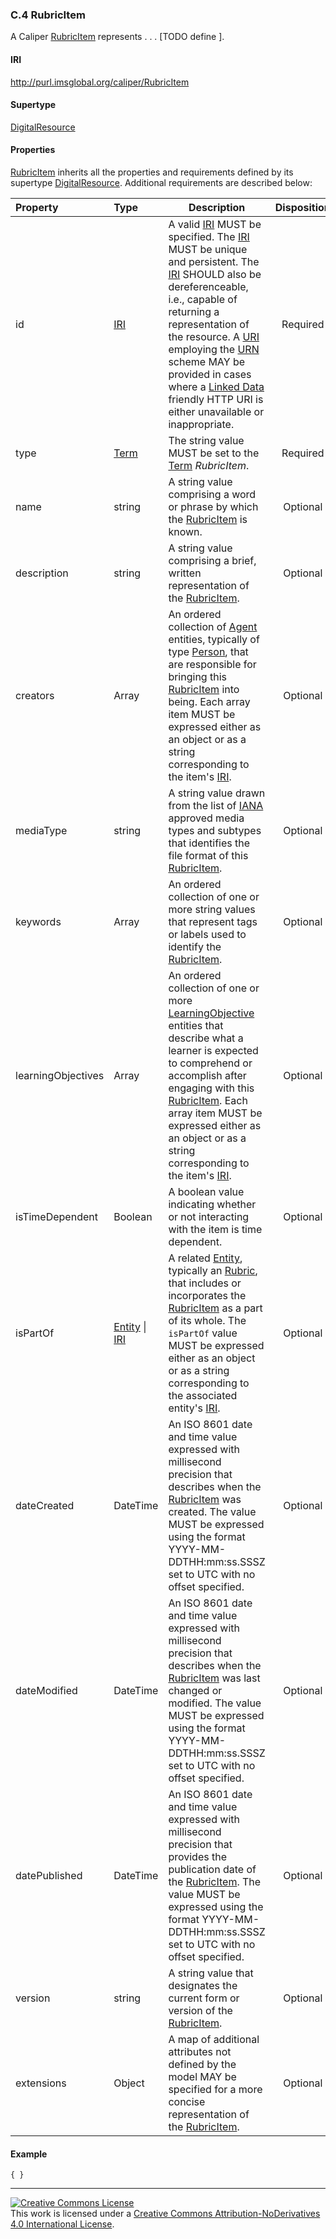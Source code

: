 ### <a name="rubricItem"></a>C.4 RubricItem
A Caliper [RubricItem](#rubricItem) represents . . . \[TODO define \].

#### IRI
http://purl.imsglobal.org/caliper/RubricItem

#### Supertype
[DigitalResource](#digitalResource)

#### Properties
[RubricItem](#rubricItem) inherits all the properties and requirements defined by its supertype [DigitalResource](#digitalResource).  Additional requirements are described below:

| Property | Type | Description | Disposition |
| :------- | :--- | ----------- | :---------: |
| id | [IRI](#iriDef) | A valid [IRI](#iriDef) MUST be specified. The [IRI](#iriDef) MUST be unique and persistent. The [IRI](#iriDef) SHOULD also be dereferenceable, i.e., capable of returning a representation of the resource. A [URI](#uriDef) employing the [URN](#urnDef) scheme MAY be provided in cases where a [Linked Data](#linkedDataDef) friendly HTTP URI is either unavailable or inappropriate. | Required |
| type | [Term](#termDef) | The string value MUST be set to the [Term](#termDef) *RubricItem*. | Required |
| name | string | A string value comprising a word or phrase by which the [RubricItem](#rubricItem) is known. | Optional |
| description | string |  A string value comprising a brief, written representation of the [RubricItem](#rubricItem). | Optional |
| creators | Array | An ordered collection of [Agent](#agent) entities, typically of type [Person](#person), that are responsible for bringing this [RubricItem](#rubricItem) into being.  Each array item MUST be expressed either as an object or as a string corresponding to the item's [IRI](#iriDef). | Optional |
| mediaType | string | A string value drawn from the list of [IANA](https://www.iana.org/assignments/media-types/media-types.xhtml) approved media types and subtypes that identifies the file format of this [RubricItem](#rubricItem). | Optional |
| keywords | Array | An ordered collection of one or more string values that represent tags or labels used to identify the [RubricItem](#rubricItem). | Optional |
| learningObjectives | Array | An ordered collection of one or more [LearningObjective](#learningobjective) entities that describe what a learner is expected to comprehend or accomplish after engaging with this [RubricItem](#rubricItem).  Each array item MUST be expressed either as an object or as a string corresponding to the item's [IRI](#iriDef). | Optional |
| isTimeDependent | Boolean | A boolean value indicating whether or not interacting with the item is time dependent. | Optional |
| isPartOf | [Entity](#entity) &#124; [IRI](#iriDef) | A related [Entity](#entity), typically an [Rubric](#rubric), that includes or incorporates the [RubricItem](#rubricItem) as a part of its whole.  The `isPartOf` value MUST be expressed either as an object or as a string corresponding to the associated entity's [IRI](#iriDef). | Optional |
| dateCreated | DateTime | An ISO 8601 date and time value expressed with millisecond precision that describes when the [RubricItem](#rubricItem) was created.  The value MUST be expressed using the format YYYY-MM-DDTHH:mm:ss.SSSZ set to UTC with no offset specified. | Optional |
| dateModified | DateTime | An ISO 8601 date and time value expressed with millisecond precision that describes when the [RubricItem](#rubricItem) was last changed or modified.  The value MUST be expressed using the format YYYY-MM-DDTHH:mm:ss.SSSZ set to UTC with no offset specified. | Optional |
| datePublished | DateTime | An ISO 8601 date and time value expressed with millisecond precision that provides the publication date of the [RubricItem](#rubricItem).  The value MUST be expressed using the format YYYY-MM-DDTHH:mm:ss.SSSZ set to UTC with no offset specified. | Optional |
| version | string | A string value that designates the current form or version of the [RubricItem](#rubricItem). | Optional |
| extensions | Object | A map of additional attributes not defined by the model MAY be specified for a more concise representation of the [RubricItem](#rubricItem). | Optional |

#### Example
```
{ }
```

---

<a rel="license" href="http://creativecommons.org/licenses/by-nd/4.0/">
<img alt="Creative Commons License" style="border-width:0" src="https://i.creativecommons.org/l/by-nd/4.0/88x31.png" /></a>
<br />
This work is licensed under a <a rel="license" href="http://creativecommons.org/licenses/by-nd/4.0/">Creative Commons Attribution-NoDerivatives 4.0 International License</a>.
